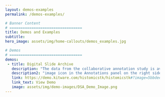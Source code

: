 ```yaml
---
layout: demos-examples
permalink: /demos-examples/

# Banner Content
# =================================
title: Demos and Examples
subtitle:
hero_image: assets/img/home-callouts/demos_examples.jpg

# Demos
# =================================
demos:
 - title: Digital Slide Archive
   description: "The data from the collaborative annotation study is available on a demo instance of the Digital Slide Archive. The link goes to one of the TCGA slides that was used in the study. If you click the"
   description2: "image icon in the Annotations panel on the right side of the screen, you'll see the results of a collaborative annotation."
   link: https://demo.kitware.com/histomicstk/histomicstk#?image=5bbdee4fe629140048d01adf&bounds=25823%2C19101%2C43534%2C29208%2C0
   link_text: View Demo
   image: assets/img/demo-images/DSA_Demo_Image.png
---
```

